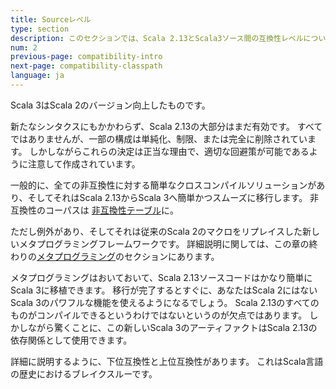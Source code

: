 ```yaml
---
title: Sourceレベル
type: section
description: このセクションでは、Scala 2.13とScala3ソース間の互換性レベルについて説明しています。
num: 2
previous-page: compatibility-intro
next-page: compatibility-classpath
language: ja
---
```


Scala 3はScala 2のバージョン向上したものです。

新たなシンタクスにもかかわらず、Scala 2.13の大部分はまだ有効です。
すべてではありませんが、一部の構成は単純化、制限、または完全に削除されています。
しかしながらこれらの決定は正当な理由で、適切な回避策が可能であるように注意して作成されています。

一般的に、全ての非互換性に対する簡単なクロスコンパイルソリューションがあり、そしてそれはScala 2.13からScala 3へ簡単かつスムーズに移行します。
非互換性のコーパスは [非互換性テーブル](incompatibility-table.html)に。

ただし例外があり、そしてそれは従来のScala 2のマクロをリプレイスした新しいメタプログラミングフレームワークです。
詳細説明に関しては、この章の終わりの[メタプログラミング](compatibility-metaprogramming.html)のセクションにあります。

メタプログラミングはおいておいて、Scala 2.13ソースコードはかなり簡単にScala 3に移植できます。
移行が完了するとすぐに、あなたはScala 2にはないScala 3のパワフルな機能を使えるようになるでしょう。
Scala 2.13のすべてのものがコンパイルできるというわけではないというのが欠点ではあります。
しかしながら驚くことに、この新しいScala 3のアーティファクトはScala 2.13の依存関係として使用できます。

詳細に説明するように、下位互換性と上位互換性があります。
これはScala言語の歴史におけるブレイクスルーです。
